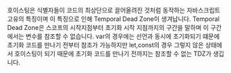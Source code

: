 호이스팅은 식별자들이 코드의 최상단으로 끌어올려진 것처럼 동작하는 자바스크립트 고유의 특징이며 이 특징으로 인해 Temporal Dead Zone이 생겨납니다. Temporal Dead Zone은 스코프의 시작지점부터 초기화 시작 지점까지의 구간을 말하며 이 구간에서는 변수를 참조할 수 없습니다. var의 경우에는 선언과 동시에 초기화되기 떄문에 초기화 코드를 만나기 전부터 참조가 가능하지만 let,const의 경우 그렇지 않은 상태에서 호이스팅이 되기 때문에 초기화 코드를 만나기 전까지는 참조할 수 없는 TDZ가 생깁니다.
